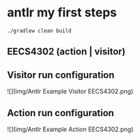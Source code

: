
# antlr my first steps

```
./gradlew clean build
```

## EECS4302 (action | visitor)

## Visitor run configuration
![](img/Antlr Example Visitor EECS4302.png)

## Action run configuration
![](img/Antlr Example Action EECS4302.png)

